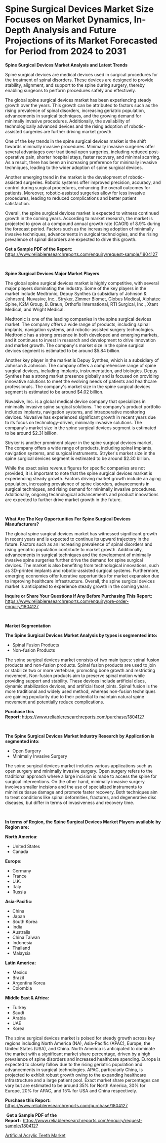 <p><h1>Spine Surgical Devices Market Size Focuses on Market Dynamics, In-Depth Analysis and Future Projections of its Market Forecasted for Period from 2024 to 2031</h1></p><p><strong>Spine Surgical Devices Market Analysis and Latest Trends</strong></p>
<p><p>Spine surgical devices are medical devices used in surgical procedures for the treatment of spinal disorders. These devices are designed to provide stability, alignment, and support to the spine during surgery, thereby enabling surgeons to perform procedures safely and effectively.</p><p>The global spine surgical devices market has been experiencing steady growth over the years. This growth can be attributed to factors such as the rising prevalence of spinal disorders, increasing geriatric population, advancements in surgical techniques, and the growing demand for minimally invasive procedures. Additionally, the availability of technologically advanced devices and the rising adoption of robotic-assisted surgeries are further driving market growth.</p><p>One of the key trends in the spine surgical devices market is the shift towards minimally invasive procedures. Minimally invasive surgeries offer several advantages over traditional open surgeries, including reduced post-operative pain, shorter hospital stays, faster recovery, and minimal scarring. As a result, there has been an increasing preference for minimally invasive techniques, leading to the wider adoption of spine surgical devices.</p><p>Another emerging trend in the market is the development of robotic-assisted surgeries. Robotic systems offer improved precision, accuracy, and control during surgical procedures, enhancing the overall outcomes for patients. Moreover, robotic-assisted surgeries allow for less invasive procedures, leading to reduced complications and better patient satisfaction.</p><p>Overall, the spine surgical devices market is expected to witness continued growth in the coming years. According to market research, the market is projected to grow at a compound annual growth rate (CAGR) of 8.9% during the forecast period. Factors such as the increasing adoption of minimally invasive techniques, advancements in surgical technologies, and the rising prevalence of spinal disorders are expected to drive this growth.</p></p>
<p><strong>Get a Sample PDF of the Report:&nbsp;</strong> <a href="https://www.reliableresearchreports.com/enquiry/request-sample/1804127">https://www.reliableresearchreports.com/enquiry/request-sample/1804127</a></p>
<p>&nbsp;</p>
<p><strong>Spine Surgical Devices Major Market Players</strong></p>
<p><p>The global spine surgical devices market is highly competitive, with several major players dominating the industry. Some of the key players in the market include Medtronic, Depuy Synthes (a subsidiary of Johnson & Johnson), Nuvasive, Inc., Stryker, Zimmer Biomet, Globus Medical, Alphatec Spine, K2M Group, B. Braun, Orthofix International, RTI Surgical, Inc., Xtant Medical, and Wright Medical.</p><p>Medtronic is one of the leading companies in the spine surgical devices market. The company offers a wide range of products, including spinal implants, navigation systems, and robotic-assisted surgery technologies. Medtronic has a strong presence in both developed and emerging markets, and it continues to invest in research and development to drive innovation and market growth. The company's market size in the spine surgical devices segment is estimated to be around $5.84 billion.</p><p>Another key player in the market is Depuy Synthes, which is a subsidiary of Johnson & Johnson. The company offers a comprehensive range of spine surgical devices, including implants, instrumentation, and biologics. Depuy Synthes has a strong market presence globally and is focused on providing innovative solutions to meet the evolving needs of patients and healthcare professionals. The company's market size in the spine surgical devices segment is estimated to be around $4.02 billion.</p><p>Nuvasive, Inc. is a global medical device company that specializes in minimally invasive spine surgical solutions. The company's product portfolio includes implants, navigation systems, and intraoperative monitoring devices. Nuvasive has experienced significant growth in recent years due to its focus on technology-driven, minimally invasive solutions. The company's market size in the spine surgical devices segment is estimated to be around $2.31 billion.</p><p>Stryker is another prominent player in the spine surgical devices market. The company offers a wide range of products, including spinal implants, navigation systems, and surgical instruments. Stryker's market size in the spine surgical devices segment is estimated to be around $2.30 billion.</p><p>While the exact sales revenue figures for specific companies are not provided, it is important to note that the spine surgical devices market is experiencing steady growth. Factors driving market growth include an aging population, increasing prevalence of spine disorders, advancements in surgical techniques, and rising demand for minimally invasive procedures. Additionally, ongoing technological advancements and product innovations are expected to further drive market growth in the future.</p></p>
<p>&nbsp;</p>
<p><strong>What Are The Key Opportunities For Spine Surgical Devices Manufacturers?</strong></p>
<p><p>The global spine surgical devices market has witnessed significant growth in recent years and is expected to continue its upward trajectory in the future. Factors such as an increasing prevalence of spinal disorders and rising geriatric population contribute to market growth. Additionally, advancements in surgical techniques and the development of minimally invasive spine surgeries further drive the demand for spine surgical devices. The market is also benefiting from technological innovations, such as 3D-printed implants and robotic-assisted surgical systems. Furthermore, emerging economies offer lucrative opportunities for market expansion due to improving healthcare infrastructure. Overall, the spine surgical devices market is anticipated to experience steady growth in the coming years.</p></p>
<p><strong>Inquire or Share Your Questions If Any Before Purchasing This Report:</strong> <a href="https://www.reliableresearchreports.com/enquiry/pre-order-enquiry/1804127">https://www.reliableresearchreports.com/enquiry/pre-order-enquiry/1804127</a></p>
<p>&nbsp;</p>
<p><strong>Market Segmentation</strong></p>
<p><strong>The Spine Surgical Devices Market Analysis by types is segmented into:</strong></p>
<p><ul><li>Spinal Fusion Products</li><li>Non-fusion Products</li></ul></p>
<p><p>The spine surgical devices market consists of two main types: spinal fusion products and non-fusion products. Spinal fusion products are used to join or stabilize two or more vertebrae, promoting bone growth and restricting movement. Non-fusion products aim to preserve spinal motion while providing support and stability. These devices include artificial discs, dynamic stabilization devices, and artificial facet joints. Spinal fusion is the more traditional and widely used method, whereas non-fusion techniques are gaining popularity due to their potential to maintain natural spine movement and potentially reduce complications.</p></p>
<p><strong>Purchase this Report:&nbsp;</strong><a href="https://www.reliableresearchreports.com/purchase/1804127">https://www.reliableresearchreports.com/purchase/1804127</a></p>
<p>&nbsp;</p>
<p><strong>The Spine Surgical Devices Market Industry Research by Application is segmented into:</strong></p>
<p><ul><li>Open Surgery</li><li>Minimally Invasive Surgery</li></ul></p>
<p><p>The spine surgical devices market includes various applications such as open surgery and minimally invasive surgery. Open surgery refers to the traditional approach where a large incision is made to access the spine for surgical interventions. On the other hand, minimally invasive surgery involves smaller incisions and the use of specialized instruments to minimize tissue damage and promote faster recovery. Both techniques aim to treat conditions like spinal deformities, fractures, and degenerative disc diseases, but differ in terms of invasiveness and recovery time.</p></p>
<p>&nbsp;</p>
<p><strong>In terms of Region, the Spine Surgical Devices Market Players available by Region are:</strong></p>
<p>
    <p> <strong> North America: </strong>
        <ul>
            <li>United States</li>
            <li>Canada</li>
        </ul>
        </p> 
    <p> <strong> Europe: </strong>
        <ul>
            <li>Germany</li>
            <li>France</li>
            <li>U.K.</li>
            <li>Italy</li>
            <li>Russia</li>
        </ul>
        </p> 
    <p> <strong> Asia-Pacific: </strong>
        <ul>
            <li>China</li>
            <li>Japan</li>
            <li>South Korea</li>
            <li>India</li>
            <li>Australia</li>
            <li>China Taiwan</li>
            <li>Indonesia</li>
            <li>Thailand</li>
            <li>Malaysia</li>
        </ul>
        </p> 
    <p> <strong> Latin America: </strong>
        <ul>
            <li>Mexico</li>
            <li>Brazil</li>
            <li>Argentina Korea</li>
            <li>Colombia</li>
        </ul>
        </p> 
    <p> <strong> Middle East & Africa: </strong>
        <ul>
            <li>Turkey</li>
            <li>Saudi</li>
            <li>Arabia</li>
            <li>UAE</li>
            <li>Korea</li>
        </ul>
    </p>
    </p>
<p><p>The spine surgical devices market is poised for steady growth across key regions including North America (NA), Asia-Pacific (APAC), Europe, the United States (USA), and China. North America is anticipated to dominate the market with a significant market share percentage, driven by a high prevalence of spine disorders and increased healthcare spending. Europe is expected to closely follow due to the rising geriatric population and advancements in surgical technologies. APAC, particularly China, is projected to exhibit robust growth owing to the expanding healthcare infrastructure and a large patient pool. Exact market share percentages can vary but are estimated to be around 35% for North America, 30% for Europe, 20% for APAC, and 15% for USA and China respectively.</p></p>
<p><strong>Purchase this Report: </strong><a href="https://www.reliableresearchreports.com/purchase/1804127">https://www.reliableresearchreports.com/purchase/1804127</a></p>
<p>&nbsp;<strong>Get a Sample PDF of the Report:&nbsp;&nbsp;</strong><a href="https://www.reliableresearchreports.com/enquiry/request-sample/1804127">https://www.reliableresearchreports.com/enquiry/request-sample/1804127</a></p>
<p><strong></strong></p>
<p><p><a href="https://github.com/BryceTownsendr/Market-Research-Report-List-3/blob/main/artificial-acrylic-teeth-market.md">Artificial Acrylic Teeth Market</a></p></p>